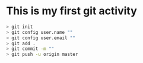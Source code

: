 # This is my first git activity

```bash
> git init
> git config user.name ""
> git config user.email ""
> git add .
> git commit -m ""
> git push -u origin master
```